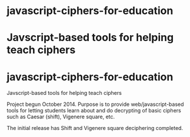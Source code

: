 javascript-ciphers-for-education
================================

Javscript-based tools for helping teach ciphers
=======

javascript-ciphers-for-education
================================

Javscript-based tools for helping teach ciphers

Project begun October 2014. Purpose is to provide web/javascript-based tools for letting students learn about and do decrypting of basic ciphers such as Caesar (shift), Vigenere square, etc.

The initial release has Shift and Vigenere square deciphering completed.
